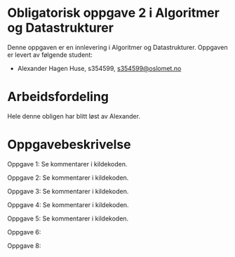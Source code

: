 # Obligatorisk oppgave 2 i Algoritmer og Datastrukturer

Denne oppgaven er en innlevering i Algoritmer og Datastrukturer. 
Oppgaven er levert av følgende student:
* Alexander Hagen Huse, s354599, s354599@oslomet.no

# Arbeidsfordeling

Hele denne obligen har blitt løst av Alexander.

# Oppgavebeskrivelse

Oppgave 1: Se kommentarer i kildekoden.

Oppgave 2: Se kommentarer i kildekoden.

Oppgave 3: Se kommentarer i kildekoden.

Oppgave 4: Se kommentarer i kildekoden.

Oppgave 5: Se kommentarer i kildekoden.

Oppgave 6:

Oppgave 8:
